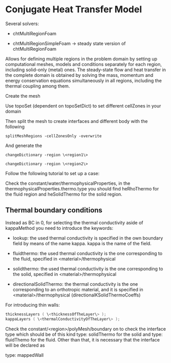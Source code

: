 # Conjugate Heat Transfer Model

Several solvers:

  - chtMultiRegionFoam

  - chtMultiRegionSimpleFoam → steady state version of chtMultiRegionFoam

Allows for defining multiple regions in the problem domain by setting up
computational meshes, models and conditions separately for each region,
including solid-only (metal) ones. The steady-state flow and heat
transfer in the complete domain is obtained by solving the mass,
momentum and energy conservation equations simultaneously in all
regions, including the thermal coupling among them.

Create the mesh

Use topoSet (dependent on topoSetDict) to set different cellZones in
your domain

Then split the mesh to create interfaces and different body with the
following

```console
splitMeshRegions -cellZonesOnly -overwrite
```
And generate the
```console
changeDictionary -region \<region1\>
```
```console
changeDictionary -region \<region2\>
```
Follow the following tutorial to set up a case:

Check the constant/water/thermophysicalProperties, in the
thermophysicalProperties.thermo.type you should find heRhoThermo for the
fluid region and heSolidThermo for the solid region.

## Thermal boundary conditions
Instead as BC in 0, for selecting the thermal conductivity aside of
kappaMethod you need to introduce the keywords:

  - lookup: the used thermal conductivity is specified in the own
    boundary field by means of the name kappa. kappa is the name of the
    field.

  - fluidthermo: the used thermal conductivity is the one corresponding
    to the fluid, specified in \<material\>/thermophysical

  - solidthermo: the used thermal conductivity is the one corresponding
    to the solid, specified in \<material\>/thermophysical

  - directionalSolidThermo: the thermal conductivity is the one
    corresponding to an orthotropic material, and it is specified in
    \<material\>/thermophysical (directionalKSolidThermoCoeffs)

For introducing thin walls:

```c
thicknessLayers ( \<thicknessOfTheLayer\> );
kappaLayers ( \<thermalConductivityOfTheLayer\> );
```
Check the constant/\<region\>/polyMesh/boundary on to check the
interface type which should be of this kind type: solidThermo for the
solid and type: fluidThemo for the fluid. Other than that, it is
necessary that the interface will be declared as

type: mappedWall